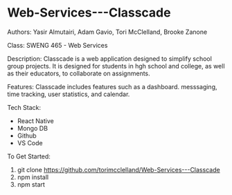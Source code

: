 # Web-Services---Classcade
Authors: Yasir Almutairi, Adam Gavio, Tori McClelland, Brooke Zanone

Class: SWENG 465 - Web Services

Description: Classcade is a web application designed to simplify school group projects. It is designed for students in hgh school and college, as well as their educators, to collaborate on assignments.

Features: Classcade includes features such as a dashboard. messsaging, time tracking, user statistics, and calendar.

Tech Stack:
- React Native
- Mongo DB
- Github
- VS Code

To Get Started:
1. git clone https://github.com/torimcclelland/Web-Services---Classcade
2. npm install
3. npm start

